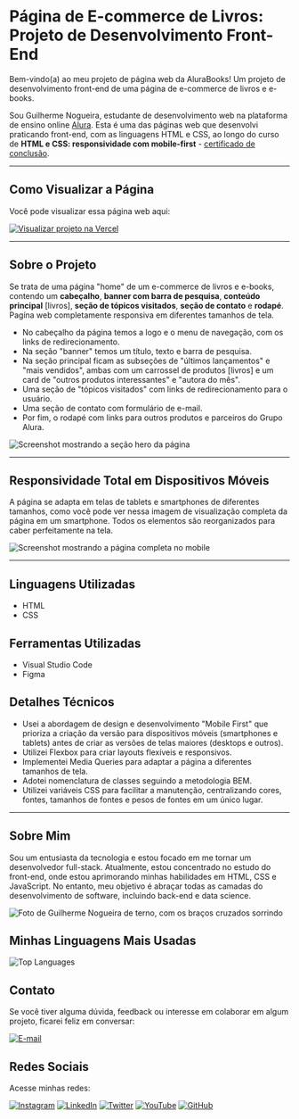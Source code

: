 # Página de E-commerce de Livros: Projeto de Desenvolvimento Front-End
Bem-vindo(a) ao meu projeto de página web da AluraBooks! Um projeto de desenvolvimento front-end de uma página de e-commerce de livros e e-books.

Sou Guilherme Nogueira, estudante de desenvolvimento web na plataforma de ensino online [Alura](https://www.alura.com.br/). Esta é uma das páginas web que desenvolvi praticando front-end, com as linguagens HTML e CSS, ao longo do curso de **HTML e CSS: responsividade com mobile-first** - [certificado de conclusão](https://cursos.alura.com.br/certificate/bfaf4c5a-7d8f-4fba-9256-7f1eb79b0620?lang=pt_BR).

---

## Como Visualizar a Página

Você pode visualizar essa página web aqui: 

[![Visualizar projeto na Vercel](https://img.shields.io/badge/Vercel%20Cloud-Visualizar%20a%20página-blue?style=flat-square&logo=vercel&logoColor=white&link=https://alurabooks-eight-eta.vercel.app/)](https://alurabooks-eight-eta.vercel.app/)

---
## Sobre o Projeto

Se trata de uma página "home" de um e-commerce de livros e e-books, contendo um **cabeçalho**, **banner com barra de pesquisa**, **conteúdo principal** [livros], **seção de tópicos visitados**, **seção de contato** e **rodapé**. Pagína web completamente responsiva em diferentes tamanhos de tela.

* No cabeçalho da página temos a logo e o menu de navegação, com os links de redirecionamento. 
* Na seção "banner" temos um título, texto e barra de pesquisa. 
* Na seção principal ficam as subseções de "últimos lançamentos" e "mais vendidos", ambas com um carrossel de produtos [livros] e um card de "outros produtos interessantes" e "autora do mês". 
* Uma seção de "tópicos visitados" com links de redirecionamento para o usuário. 
* Uma seção de contato com formulário de e-mail. 
* Por fim, o rodapé com links para outros produtos e parceiros do Grupo Alura.

<img src="./assets/readme/screencapture-127-0-0-1-3000-index-html-2023-08-20-16_12_07.png" alt="Screenshot mostrando a seção hero da página">

---
## Responsividade Total em Dispositivos Móveis

A página se adapta em telas de tablets e smartphones de diferentes tamanhos, como você pode ver nessa imagem de visualização completa da página em um smartphone. Todos os elementos são reorganizados para caber perfeitamente na tela.

<img src="./assets/readme/screencapture-127-0-0-1-3000-index-html-2023-08-20-16_13_19.png" alt="Screenshot mostrando a página completa no mobile">

---
## Linguagens Utilizadas

* HTML
* CSS

## Ferramentas Utilizadas

* Visual Studio Code
* Figma

## Detalhes Técnicos

- Usei a abordagem de design e desenvolvimento "Mobile First" que prioriza a criação da versão para dispositivos móveis (smartphones e tablets) antes de criar as versões de telas maiores (desktops e outros).
- Utilizei Flexbox para criar layouts flexíveis e responsivos.
- Implementei Media Queries para adaptar a página a diferentes tamanhos de tela.
- Adotei nomenclatura de classes seguindo a metodologia BEM.
- Utilizei variáveis CSS para facilitar a manutenção, centralizando cores, fontes, tamanhos de fontes e pesos de fontes em um único lugar.

---
## Sobre Mim

Sou um entusiasta da tecnologia e estou focado em me tornar um desenvolvedor full-stack. Atualmente, estou concentrado no estudo do front-end, 
onde estou aprimorando minhas habilidades em HTML, CSS e JavaScript. No entanto, meu objetivo é abraçar todas as camadas do desenvolvimento de 
software, incluindo back-end e data science.

<img src="./assets/readme/Perfil-Gui.png" alt="Foto de Guilherme Nogueira de terno, com os braços cruzados sorrindo">

## Minhas Linguagens Mais Usadas

![Top Languages](https://github-readme-stats.vercel.app/api/top-langs/?username=guinogueira2202&layout=compact)

## Contato

Se você tiver alguma dúvida, feedback ou interesse em colaborar em algum projeto, ficarei feliz em conversar: 

[![E-mail](https://img.shields.io/badge/Contato%20via%20E--mail-guinogueira2202%40hotmail.com-blue)](mailto:guinogueira2202@hotmail.com)

## Redes Sociais 
Acesse minhas redes:

[![Instagram](https://img.shields.io/badge/Instagram-guinogueira2202-purple)](https://www.instagram.com/guinogueira2202/) [![LinkedIn](https://img.shields.io/badge/LinkedIn-guinogueira2202-blue)](https://www.linkedin.com/in/guinogueira2202/) [![Twitter](https://img.shields.io/badge/Twitter-guinogueira2202-lightblue)](https://twitter.com/guinogueira2202) [![YouTube](https://img.shields.io/badge/YouTube-guinogueira2202-red)](https://www.youtube.com/channel/UCEfL_pp3h8Ul-LIL1C4o34w) [![GitHub](https://img.shields.io/badge/GitHub-guinogueira2202-darkgreen)](https://github.com/guinogueira2202)
